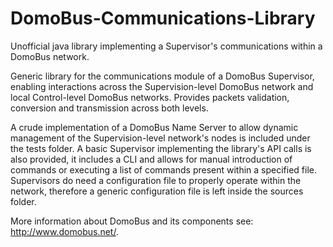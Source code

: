# DomoBus-Communications-Library
Unofficial java library implementing a Supervisor's communications within a DomoBus network.

Generic library for the communications module of a DomoBus Supervisor,
enabling interactions across the Supervision-level DomoBus network and
local Control-level DomoBus networks.
Provides packets validation, conversion and transmission across both levels.

A crude implementation of a DomoBus Name Server to allow dynamic management
of the Supervision-level network's nodes is included under the tests folder.
A basic Supervisor implementing the library's API calls is also provided, 
it includes a CLI and allows for manual introduction of commands or executing
a list of commands present within a specified file. Supervisors do need a
configuration file to properly operate within the network, therefore a generic
configuration file is left inside the sources folder.


More information about DomoBus and its components see: http://www.domobus.net/.
